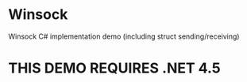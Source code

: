 # Winsock
Winsock C# implementation demo (including struct sending/receiving)

# THIS DEMO REQUIRES .NET 4.5
